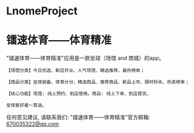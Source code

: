 # LnomeProject
# 镭速体育——体育精准

  "镭速体育——体育精准"应用是一款垒球（场馆 and 商城）的app。
  
    【场馆分类】今日优选、新店开业、人气场馆、精选推荐、最热榜单；
    
    【商品分类】垒球装备、体育计分，精选商品、推荐商品、新品上市、限时秒杀、热卖榜单；
    
    【核心功能】场馆: 线上预约、到店使用。商品: 线上下单、到店提货。
    
    垒球爱好者～首选。

   任何意见建议, 请联系我们: 
   "镭速体育——体育精准"官方邮箱: 670035322@qq.com
